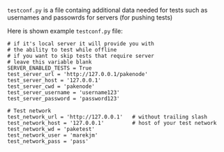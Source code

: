 `testconf.py` is a file containg additional data needed for tests such as
usernames and passowrds for servers (for pushing tests)

Here is shown example `testconf.py` file:


    # if it's local server it will provide you with
    # the ability to test while offline
    # if you want to skip tests that require server
    # leave this variable blank
    SERVER_ENABLED_TESTS = True
    test_server_url = 'http://127.0.0.1/pakenode'
    test_server_host = '127.0.0.1'
    test_server_cwd = 'pakenode'
    test_server_username = 'username123'
    test_server_password = 'password123'

    # Test network
    test_network_url = 'http://127.0.0.1'   # without trailing slash
    test_network_host = '127.0.0.1'         # host of your test network
    test_network_wd = 'paketest'
    test_network_user = 'marekjm'
    test_network_pass = 'pass'
